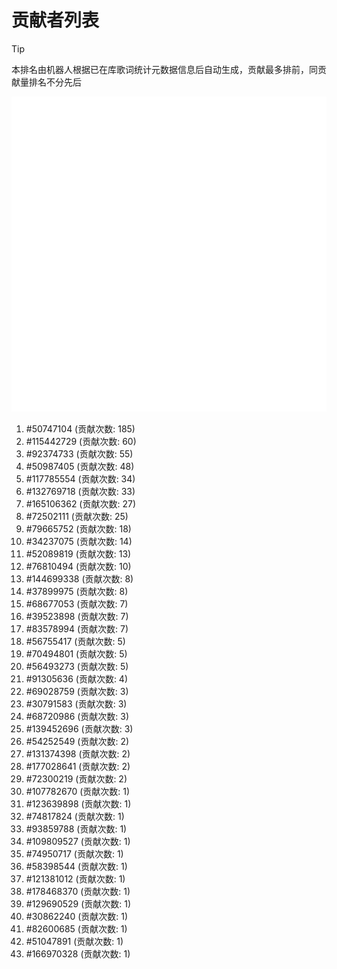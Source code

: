 # 贡献者列表

> [!TIP]
> 本排名由机器人根据已在库歌词统计元数据信息后自动生成，贡献最多排前，同贡献量排名不分先后

![贡献者头像画廊](./CONTRIBUTORS.svg)

1. #50747104 (贡献次数: 185)
2. #115442729 (贡献次数: 60)
3. #92374733 (贡献次数: 55)
4. #50987405 (贡献次数: 48)
5. #117785554 (贡献次数: 34)
6. #132769718 (贡献次数: 33)
7. #165106362 (贡献次数: 27)
8. #72502111 (贡献次数: 25)
9. #79665752 (贡献次数: 18)
10. #34237075 (贡献次数: 14)
11. #52089819 (贡献次数: 13)
12. #76810494 (贡献次数: 10)
13. #144699338 (贡献次数: 8)
14. #37899975 (贡献次数: 8)
15. #68677053 (贡献次数: 7)
16. #39523898 (贡献次数: 7)
17. #83578994 (贡献次数: 7)
18. #56755417 (贡献次数: 5)
19. #70494801 (贡献次数: 5)
20. #56493273 (贡献次数: 5)
21. #91305636 (贡献次数: 4)
22. #69028759 (贡献次数: 3)
23. #30791583 (贡献次数: 3)
24. #68720986 (贡献次数: 3)
25. #139452696 (贡献次数: 3)
26. #54252549 (贡献次数: 2)
27. #131374398 (贡献次数: 2)
28. #177028641 (贡献次数: 2)
29. #72300219 (贡献次数: 2)
30. #107782670 (贡献次数: 1)
31. #123639898 (贡献次数: 1)
32. #74817824 (贡献次数: 1)
33. #93859788 (贡献次数: 1)
34. #109809527 (贡献次数: 1)
35. #74950717 (贡献次数: 1)
36. #58398544 (贡献次数: 1)
37. #121381012 (贡献次数: 1)
38. #178468370 (贡献次数: 1)
39. #129690529 (贡献次数: 1)
40. #30862240 (贡献次数: 1)
41. #82600685 (贡献次数: 1)
42. #51047891 (贡献次数: 1)
43. #166970328 (贡献次数: 1)
